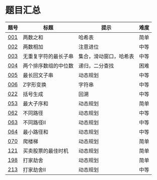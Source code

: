# 题目汇总

|题号|标题|提示|难度|
|-|-|-|-|
|[001]|两数之和|哈希表|简单|
|[002]|两数相加|注意进位|中等
|[003]|无重复字符的最长子串|集合，滑动窗口，哈希表|中等
|[004]|两个排序数组的中位数|递归，二分查找|困难
|[005]|最长回文子串|动态规划|中等
|[006]|Z字形变换|字符串|中等
|[022]|括号生成|回溯|中等
|[053]|最大子序和|动态规划|简单
|[062]|不同路径|动态规划|中等
|[063]|不同路径II|动态规划|中等
|[064]|最小路径和|动态规划|中等
|[070]|爬楼梯|动态规划|简单
|[121]|买卖股票的最佳时机|动态规划|简单
|[198]|打家劫舍|动态规划|简单
|[213]|打家劫舍II|动态规划|中等

[001]: 001/README.md
[002]: 002/README.md
[003]: 003/README.md
[004]: 004/README.md
[005]: 005/README.md
[006]: 006/README.md
[022]: 022/README.md
[053]: 053/README.md
[062]: 062/README.md
[063]: 063/README.md
[064]: 064/README.md
[070]: 070/README.md
[121]: 121/README.md
[198]: 198/README.md
[213]: 213/README.md